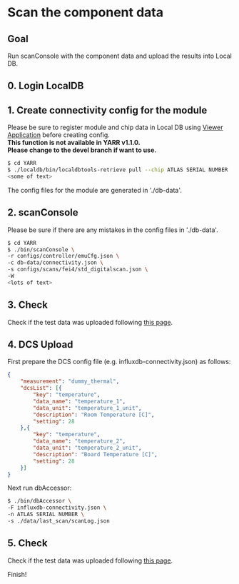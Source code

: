 # Scan the component data

## Goal

Run scanConsole with the component data and upload the results into Local DB.

## 0. Login LocalDB

## 1. Create connectivity config for the module

Please be sure to register module and chip data in Local DB using [Viewer Application](database_demonstration_check_viewer.md) before creating config.<br>
**This function is not available in YARR v1.1.0.**<br>
**Please change to the devel branch if want to use.**<br>

```bash
$ cd YARR
$ ./localdb/bin/localdbtools-retrieve pull --chip ATLAS SERIAL NUMBER 
<some of text>
```

The config files for the module are generated in './db-data'.<br>

## 2. scanConsole

Please be sure if there are any mistakes in the config files in './db-data'.

```bash
$ cd YARR
$ ./bin/scanConsole \
-r configs/controller/emuCfg.json \
-c db-data/connectivity.json \
-s configs/scans/fei4/std_digitalscan.json \
-W
<lots of text>
```

## 3. Check

Check if the test data was uploaded following [this page](database_demonstration_check_viewer.md).<br>

## 4. DCS Upload

First prepare the DCS config file (e.g. influxdb-connectivity.json) as follows:

```json
{
    "measurement": "dummy_thermal",
    "dcsList": [{
        "key": "temperature",
        "data_name": "temperature_1",
        "data_unit": "temperature_1_unit",
        "description": "Room Temperature [C]",
        "setting": 28
    },{
        "key": "temperature",
        "data_name": "temperature_2",
        "data_unit": "temperature_2_unit",
        "description": "Board Temperature [C]",
        "setting": 28
    }]
}
```

Next run dbAccessor:

```bash
$ ./bin/dbAccessor \
-F influxdb-connectivity.json \
-n ATLAS SERIAL NUMBER \
-s ./data/last_scan/scanLog.json
```

## 5. Check

Check if the test data was uploaded following [this page](database_demonstration_check_viewer.md).<br>

Finish!
